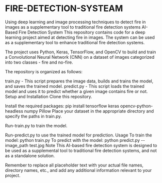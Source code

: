 # FIRE-DETECTION-SYSTEAM
Using deep learning and image processing techniques to detect fire in images as a supplementary tool to traditional fire detection systems AI-Based Fire Detection System This repository contains code for a deep learning project aimed at detecting fire in images. The system can be used as a supplementary tool to enhance traditional fire detection systems.

The project uses Python, Keras, TensorFlow, and OpenCV to build and train a Convolutional Neural Network (CNN) on a dataset of images categorized into two classes - fire and no-fire.

The repository is organized as follows:

train.py - This script prepares the image data, builds and trains the model, and saves the trained model. predict.py - This script loads the trained model and uses it to predict whether a given image contains fire or not. Setup and Installation Clone this repository.

Install the required packages: pip install tensorflow keras opencv-python-headless numpy Pillow Place your dataset in the appropriate directory and specify the paths in train.py.

Run-train.py to train the model.

Run-predict.py to use the trained model for prediction. Usage To train the model: python train.py To predict with the model: python predict.py --image_path test.jpg Note This AI-based fire detection system is designed to be used as a supplemental tool to traditional fire detection systems, and not as a standalone solution.

Remember to replace all placeholder text with your actual file names, directory names, etc., and add any additional information relevant to your project.
